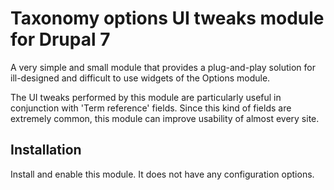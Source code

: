 Taxonomy options UI tweaks module for Drupal 7
==============================================

A very simple and small module that provides a plug-and-play solution for
ill-designed and difficult to use widgets of the Options module.

The UI tweaks performed by this module are particularly useful in conjunction
with 'Term reference' fields. Since this kind of fields are extremely common,
this module can improve usability of almost every site.

Installation
------------

Install and enable this module. It does not have any configuration options.
